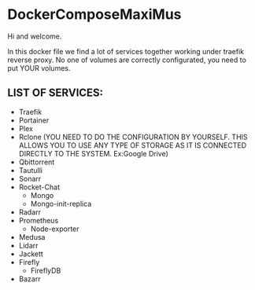 # DockerComposeMaxiMus
 Hi and welcome.

In this docker file we find a lot of services together working under traefik reverse proxy.
No one of volumes are correctly configurated, you need to put YOUR volumes.

## LIST OF SERVICES:

* Traefik
* Portainer
* Plex
* Rclone (YOU NEED TO DO THE CONFIGURATION BY YOURSELF. THIS ALLOWS YOU TO USE ANY TYPE OF STORAGE AS IT IS CONNECTED DIRECTLY TO THE SYSTEM. Ex:Google Drive)
* Qbittorrent
* Tautulli
* Sonarr
* Rocket-Chat
    * Mongo
    * Mongo-init-replica
* Radarr
* Prometheus
     * Node-exporter
* Medusa
* Lidarr
* Jackett
* Firefly
    * FireflyDB
* Bazarr
